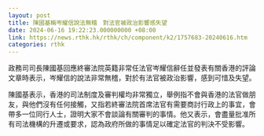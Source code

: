 ```yaml
---
layout: post
title: 陳國基稱岑耀信說法無稽　對法官被政治影響感失望
date: 2024-06-16 19:22:23.000000000 +08:00
link: https://news.rthk.hk/rthk/ch/component/k2/1757683-20240616.htm
categories: rthk
---
```


政務司司長陳國基回應終審法院英籍非常任法官岑耀信辭任並發表有關香港的評論文章時表示，岑耀信的說法非常無稽，對於有法官被政治影響，感到可惜及失望。

陳國基表示，香港的司法制度及審判權均非常獨立，舉例指不會與香港的法官做朋友，與他們沒有任何接觸，又指若終審法院首席法官有需要商討行政上的事宜，會帶多一位同行人士，證明大家不會談論有關審判的事情。他又表示，會盡量批准所有司法機構的升遷或要求，認為政府所做的事情足以確定法官的判決不受影響。

